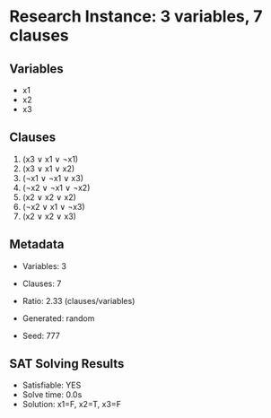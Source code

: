 # Research Instance: 3 variables, 7 clauses

## Variables
- x1
- x2
- x3

## Clauses
1. (x3 ∨ x1 ∨ ¬x1)
2. (x3 ∨ x1 ∨ x2)
3. (¬x1 ∨ ¬x1 ∨ x3)
4. (¬x2 ∨ ¬x1 ∨ ¬x2)
5. (x2 ∨ x2 ∨ x2)
6. (¬x2 ∨ x1 ∨ ¬x3)
7. (x2 ∨ x2 ∨ x3)

## Metadata
- Variables: 3
- Clauses: 7
- Ratio: 2.33 (clauses/variables)
- Generated: random

- Seed: 777

## SAT Solving Results
- Satisfiable: YES
- Solve time: 0.0s
- Solution: x1=F, x2=T, x3=F